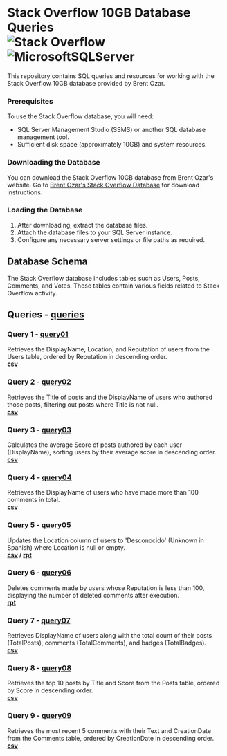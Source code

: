 # Stack Overflow 10GB Database Queries <br> ![Stack Overflow](https://img.shields.io/badge/-Stackoverflow-FE7A16?style=for-the-badge&logo=stack-overflow&logoColor=white)![MicrosoftSQLServer](https://img.shields.io/badge/Microsoft%20SQL%20Server-CC2927?style=for-the-badge&logo=microsoft%20sql%20server&logoColor=white)

This repository contains SQL queries and resources for working with the Stack Overflow 10GB database provided by Brent Ozar.

### Prerequisites

To use the Stack Overflow database, you will need:

- SQL Server Management Studio (SSMS) or another SQL database management tool.
- Sufficient disk space (approximately 10GB) and system resources.

### Downloading the Database

You can download the Stack Overflow 10GB database from Brent Ozar's website. Go to [Brent Ozar's Stack Overflow Database](https://www.brentozar.com/archive/2015/10/how-to-download-the-stack-overflow-database-via-bittorrent/) for download instructions.

### Loading the Database

1. After downloading, extract the database files.
2. Attach the database files to your SQL Server instance.
3. Configure any necessary server settings or file paths as required.

## Database Schema

The Stack Overflow database includes tables such as Users, Posts, Comments, and Votes. These tables contain various fields related to Stack Overflow activity.

## Queries - [queries](queries.sql)

### Query 1 - [query01](query/query01.sql)

Retrieves the DisplayName, Location, and Reputation of users from the Users table, ordered by Reputation in descending order.
<br>
<strong>[csv](https://raw.githubusercontent.com/lnvaldez/stackoverflow-sql/main/data/csv/data1.csv)</strong>

### Query 2 - [query02](query/query02.sql)

Retrieves the Title of posts and the DisplayName of users who authored those posts, filtering out posts where Title is not null.
<br>
<strong>[csv](https://raw.githubusercontent.com/lnvaldez/stackoverflow-sql/main/data/csv/data2.csv)</strong>

### Query 3 - [query03](query/query03.sql)

Calculates the average Score of posts authored by each user (DisplayName), sorting users by their average score in descending order.
<br>
<strong>[csv](https://raw.githubusercontent.com/lnvaldez/stackoverflow-sql/main/data/csv/data3.csv)</strong>

### Query 4 - [query04](query/query04.sql)

Retrieves the DisplayName of users who have made more than 100 comments in total.
<br>
<strong>[csv](data/csv/data4.csv)</strong>

### Query 5 - [query05](query/query05.sql)

Updates the Location column of users to 'Desconocido' (Unknown in Spanish) where Location is null or empty.
<br>
<strong>[csv](https://raw.githubusercontent.com/lnvaldez/stackoverflow-sql/main/data/csv/data5.csv) / [rpt](/rpt/report5.rpt)</strong>

### Query 6 - [query06](query/query06.sql)

Deletes comments made by users whose Reputation is less than 100, displaying the number of deleted comments after execution.
<br>
<strong>[rpt](data/rpt/report6.rpt)</strong>

### Query 7 - [query07](query/query07.sql)

Retrieves DisplayName of users along with the total count of their posts (TotalPosts), comments (TotalComments), and badges (TotalBadges).
<br>
<strong>[csv](data/csv/data7.csv)</strong>

### Query 8 - [query08](query/query08.sql)

Retrieves the top 10 posts by Title and Score from the Posts table, ordered by Score in descending order.
<br>
<strong>[csv](data/csv/data8.csv)</strong>

### Query 9 - [query09](query/query09.sql)

Retrieves the most recent 5 comments with their Text and CreationDate from the Comments table, ordered by CreationDate in descending order.
<br>
<strong>[csv](data/csv/data9.csv)</strong>
